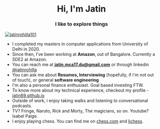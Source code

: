 <h1 align="center">Hi, I'm Jatin</h1>
<h3 align="center">I like to explore things</h3>

</a><p align="left"> <a href="https://twitter.com/jatinrohilla101" target="blank"><img src="https://img.shields.io/twitter/follow/jatinrohilla101?logo=twitter" alt="jatinrohilla101" /></a> </p>

- I completed my masters in computer applications from University of Delhi in 2020.
- Since then, I’ve been working at **Amazon**, out of Bangalore. Currently a SDE2 at Amazon.
- You can reach me at **jatin.mca17.du@gmail.com** or through linkedin [@jatinrohilla](https://www.linkedin.com/in/jatinrohilla/)
- You can ask me about **Resumes, Interviewing** (hopefully, if i'm not out of touch), or general **software engineering**
- I'm also a personal finance enthusiast. Goal based investing FTW.
- To know more about my technical experience, checkout my profile - [jatin69.github.io](https://jatin69.github.io/)  
- Outside of work, i enjoy taking walks and listening to conversational podcasts. 
- TV? Fringe, Naruto, Rick and Morty, The magicians, so on. Youtube? Isabel Paige.
- I enjoy playing chess. You can find me on [chess.com](https://www.chess.com/member/jatin_rohilla) and [lichess](https://lichess.org/@/jatin_rohilla). 
